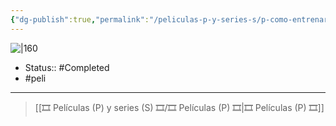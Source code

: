 ```yaml
---
{"dg-publish":true,"permalink":"/peliculas-p-y-series-s/p-como-entrenar-a-tu-dragon/"}
---
```



![|160](https://m.media-amazon.com/images/M/MV5BMjA5NDQyMjc2NF5BMl5BanBnXkFtZTcwMjg5ODcyMw@@._V1_SX300.jpg)

- Status:: #Completed 
- #peli 

---

> [[🎞️ Películas (P) y series (S) 🎞️/🎞️ Películas (P) 🎞️\|🎞️ Películas (P) 🎞️]]